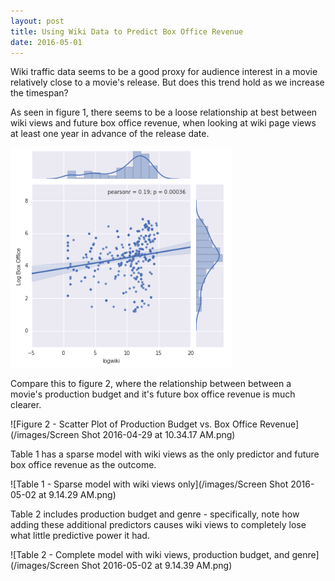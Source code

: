```yaml
---
layout: post
title: Using Wiki Data to Predict Box Office Revenue
date: 2016-05-01
---
```


Wiki traffic data seems to be a good proxy for audience interest in a movie relatively close to a movie's release.  But does this trend hold as we increase the timespan?

As seen in figure 1, there seems to be a loose relationship at best between wiki views and future box office revenue, when looking at wiki page views at least one year in advance of the release date.

![Figure 1 - Scatter Plot of Wiki Views vs. Box Office Revenue](./Image1.png)

Compare this to figure 2, where the relationship between between a movie's production budget and it's future box office revenue is much clearer.

![Figure 2 - Scatter Plot of Production Budget vs. Box Office Revenue](/images/Screen Shot 2016-04-29 at 10.34.17 AM.png)

Table 1 has a sparse model with wiki views as the only predictor and future box office revenue as the outcome.  

![Table 1 - Sparse model with wiki views only](/images/Screen Shot 2016-05-02 at 9.14.29 AM.png)


Table 2 includes production budget and genre - specifically, note how adding these additional predictors causes wiki views to completely lose what little predictive power it had.

![Table 2 - Complete model with wiki views, production budget, and genre](/images/Screen Shot 2016-05-02 at 9.14.39 AM.png)


